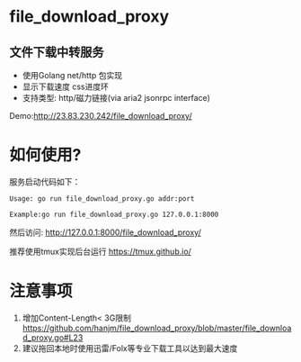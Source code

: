 # file_download_proxy
文件下载中转服务
------------
- 使用Golang net/http 包实现
- 显示下载速度 css进度环
- 支持类型: http/磁力链接(via aria2 jsonrpc interface)

Demo:http://23.83.230.242/file_download_proxy/

# 如何使用?
服务启动代码如下：
```shell
Usage: go run file_download_proxy.go addr:port

Example:go run file_download_proxy.go 127.0.0.1:8000
```
然后访问: http://127.0.0.1:8000/file_download_proxy/

推荐使用tmux实现后台运行 https://tmux.github.io/

# 注意事项
1. 增加Content-Length< 3G限制
https://github.com/hanjm/file_download_proxy/blob/master/file_download_proxy.go#L23
2. 建议拖回本地时使用迅雷/Folx等专业下载工具以达到最大速度
